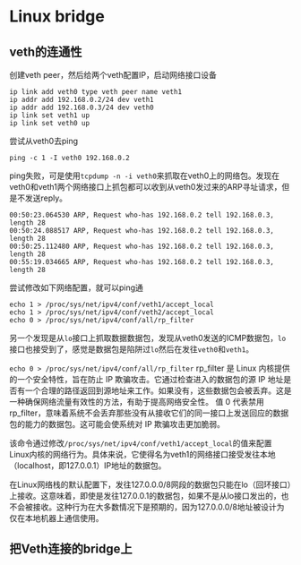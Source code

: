 # Linux bridge

## veth的连通性

创建veth peer，然后给两个veth配置IP，启动网络接口设备

```
ip link add veth0 type veth peer name veth1
ip addr add 192.168.0.2/24 dev veth1
ip addr add 192.168.0.3/24 dev veth0
ip link set veth1 up
ip link set veth0 up
```

尝试从veth0去ping

```
ping -c 1 -I veth0 192.168.0.2
```

ping失败，可是使用`tcpdump -n -i veth0`来抓取在veth0上的网络包。发现在veth0和veth1两个网络接口上抓包都可以收到从veth0发过来的ARP寻址请求，但是不发送reply。

```
00:50:23.064530 ARP, Request who-has 192.168.0.2 tell 192.168.0.3, length 28
00:50:24.088517 ARP, Request who-has 192.168.0.2 tell 192.168.0.3, length 28
00:50:25.112480 ARP, Request who-has 192.168.0.2 tell 192.168.0.3, length 28
00:55:19.034665 ARP, Request who-has 192.168.0.2 tell 192.168.0.3, length 28
```
尝试修改如下网络配置，就可以ping通

```
echo 1 > /proc/sys/net/ipv4/conf/veth1/accept_local
echo 1 > /proc/sys/net/ipv4/conf/veth2/accept_local
echo 0 > /proc/sys/net/ipv4/conf/all/rp_filter
```

另一个发现是从`lo`接口上抓取数据数据包，发现从veth0发送的ICMP数据包，`lo`接口也接受到了，感觉是数据包是陷阱过`lo`然后在发往`veth0`和`veth1`。

`echo 0 > /proc/sys/net/ipv4/conf/all/rp_filter` 
rp_filter 是 Linux 内核提供的一个安全特性，旨在防止 IP 欺骗攻击。它通过检查进入的数据包的源 IP 地址是否有一个合理的路径返回到源地址来工作。如果没有，这些数据包会被丢弃。这是一种确保网络流量有效性的方法，有助于提高网络安全性。
值 0 代表禁用 rp_filter，意味着系统不会丢弃那些没有从接收它们的同一接口上发送回应的数据包的能力的数据包。这可能会使系统对 IP 欺骗攻击更加脆弱。

该命令通过修改`/proc/sys/net/ipv4/conf/veth1/accept_local`的值来配置Linux内核的网络行为。具体来说，它使得名为veth1的网络接口接受发往本地（localhost，即127.0.0.1）IP地址的数据包。

在Linux网络栈的默认配置下，发往127.0.0.0/8网段的数据包只能在lo（回环接口）上接收。这意味着，即使是发往127.0.0.1的数据包，如果不是从lo接口发出的，也不会被接收。这种行为在大多数情况下是预期的，因为127.0.0.0/8地址被设计为仅在本地机器上通信使用。


## 把Veth连接的bridge上




